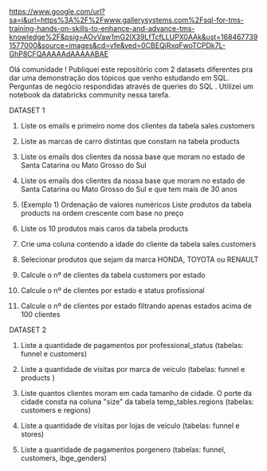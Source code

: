 https://www.google.com/url?sa=i&url=https%3A%2F%2Fwww.gallerysystems.com%2Fsql-for-tms-training-hands-on-skills-to-enhance-and-advance-tms-knowledge%2F&psig=AOvVaw1mG2IX39LfTcfLLUPX0AAk&ust=1684677391577000&source=images&cd=vfe&ved=0CBEQjRxqFwoTCPDk7L-GhP8CFQAAAAAdAAAAABAE

Olá comunidade !
Publiquei este repositório com 2 datasets diferentes pra dar uma demonstração dos tópicos que venho estudando em SQL.
Perguntas de negócio respondidas através de queries do SQL . 
Utilizei um notebook da databricks community nessa tarefa.

DATASET 1


01) Liste os emails e primeiro nome dos clientes da tabela sales.customers

02) Liste as marcas de carro distintas que constam na tabela products

03) Liste os emails dos clientes da nossa base que moram no estado de Santa Catarina ou Mato Grosso do Sul

04) Liste os emails dos clientes da nossa base que moram no estado de Santa Catarina  ou Mato Grosso do Sul e que tem mais de 30 anos

05) (Exemplo 1) Ordenação de valores numéricos  Liste produtos da tabela products na ordem crescente com base no preço

06) Liste os 10 produtos mais caros da tabela products

07) Crie uma coluna contendo a idade do cliente da tabela sales.customers

08) Selecionar produtos que sejam da marca HONDA, TOYOTA ou RENAULT

09) Calcule o nº de clientes da tabela customers por estado

10) Calcule o nº de clientes por estado e status profissional

11) Calcule o nº de clientes por estado filtrando apenas estados acima de 100 clientes


DATASET 2

01) Liste a quantidade de pagamentos por professional_status (tabelas: funnel e customers)

02) Liste a quantidade de visitas por marca de veiculo (tabelas: funnel e products )

03) Liste quantos clientes moram em cada tamanho de cidade. O porte da cidade consta na coluna "size" da tabela temp_tables.regions (tabelas: customers e regions)

04) Liste a quantidade de visitas por lojas de veículo (tabelas: funnel e stores)

05) Liste a quantidade de pagamentos porgenero (tabelas: funnel, customers, ibge_genders)
